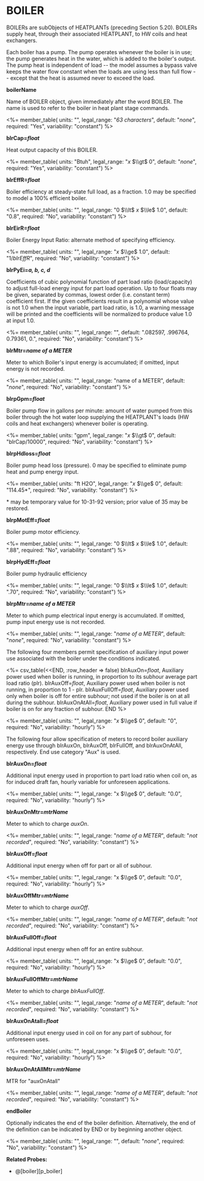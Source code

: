# BOILER

BOILERs are subObjects of HEATPLANTs (preceding Section 5.20). BOILERs supply heat, through their associated HEATPLANT, to HW coils and heat exchangers.

Each boiler has a pump. The pump operates whenever the boiler is in use; the pump generates heat in the water, which is added to the boiler's output. The pump heat is independent of load -- the model assumes a bypass valve keeps the water flow constant when the loads are using less than full flow -- except that the heat is assumed never to exceed the load.

**boilerName**

Name of BOILER object, given immediately after the word BOILER. The name is used to refer to the boiler in heat plant stage commands.

<%= member_table(
units: "",
legal_range: "_63 characters_",
default: "_none_",
required: "Yes",
variability: "constant") %>

**blrCap=_float_**

Heat output capacity of this BOILER.

<%= member_table(
units: "Btuh",
legal_range: "_x_ $\\gt$ 0",
default: "_none_",
required: "Yes",
variability: "constant") %>

**blrEffR=_float_**

Boiler efficiency at steady-state full load, as a fraction. 1.0 may be specified to model a 100% efficient boiler.

<%= member_table(
units: "",
legal_range: "0 $\\lt$ _x_ $\\le$ 1.0",
default: "0.8",
required: "No",
variability: "constant") %>

**blrEirR=_float_**

Boiler Energy Input Ratio: alternate method of specifying efficiency.

<%= member_table(
units: "",
legal_range: "_x_ $\\ge$ 1.0",
default: "1/_blrEffR_",
required: "No",
variability: "constant") %>

**blrPyEi=_a, b, c, d_**

Coefficients of cubic polynomial function of part load ratio (load/capacity) to adjust full-load energy input for part load operation. Up to four floats may be given, separated by commas, lowest order (i.e. constant term) coefficient first. If the given coefficients result in a polynomial whose value is not 1.0 when the input variable, part load ratio, is 1.0, a warning message will be printed and the coefficients will be normalized to produce value 1.0 at input 1.0.

<%= member_table(
units: "",
legal_range: "",
default: ".082597, .996764, 0.79361, 0.",
required: "No",
variability: "constant") %>

**blrMtr=_name of a METER_**

Meter to which Boiler's input energy is accumulated; if omitted, input energy is not recorded.

<%= member_table(
units: "",
legal_range: "name of a METER",
default: "_none_",
required: "No",
variability: "constant") %>

**blrpGpm=_float_**

Boiler pump flow in gallons per minute: amount of water pumped from this boiler through the hot water loop supplying the HEATPLANT's loads (HW coils and heat exchangers) whenever boiler is operating.

<%= member_table(
units: "gpm",
legal_range: "_x_ $\\gt$ 0",
default: "blrCap/10000",
required: "No",
variability: "constant") %>

**blrpHdloss=_float_**

Boiler pump head loss (pressure). 0 may be specified to eliminate pump heat and pump energy input.

<%= member_table(
units: "ft H2O",
legal_range: "_x_ $\\ge$ 0",
default: "114.45\*",
required: "No",
variability: "constant") %>

\* may be temporary value for 10-31-92 version; prior value of 35 may be restored.

**blrpMotEff=_float_**

Boiler pump motor efficiency.

<%= member_table(
units: "",
legal_range: "0 $\\lt$ _x_ $\\le$ 1.0",
default: ".88",
required: "No",
variability: "constant") %>

**blrpHydEff=_float_**

Boiler pump hydraulic efficiency

<%= member_table(
units: "",
legal_range: "0 $\\lt$ _x_ $\\le$ 1.0",
default: ".70",
required: "No",
variability: "constant") %>

**blrpMtr=_name of a METER_**

Meter to which pump electrical input energy is accumulated. If omitted, pump input energy use is not recorded.

<%= member_table(
units: "",
legal_range: "_name of a METER_",
default: "_none_",
required: "No",
variability: "constant") %>

The following four members permit specification of auxiliary input power use associated with the boiler under the conditions indicated.

<%= csv_table(<<END, :row_header => false)
blrAuxOn=_float_, Auxiliary power used when boiler is running&comma; in proportion to its subhour average part load ratio (plr).
blrAuxOff=_float_, Auxiliary power used when boiler is not running&comma; in proportion to 1 - plr.
blrAuxFullOff=_float_, Auxiliary power used only when boiler is off for entire subhour; not used if the boiler is on at all during the subhour.
blrAuxOnAtAll=_float_, Auxiliary power used in full value if boiler is on for any fraction of subhour.
END
%>

<%= member_table(
units: "",
legal_range: "_x_ $\\ge$ 0",
default: "0",
required: "No",
variability: "hourly") %>

The following four allow specification of meters to record boiler auxiliary energy use through blrAuxOn, blrAuxOff, blrFullOff, and blrAuxOnAtAll, respectively. End use category "Aux" is used.

**blrAuxOn=_float_**

Additional input energy used in proportion to part load ratio when coil on, as for induced draft fan, hourly variable for unforeseen applications.

<%= member_table(
units: "",
legal_range: "x $\\ge$ 0",
default: "0.0",
required: "No",
variability: "hourly") %>

**blrAuxOnMtr=_mtrName_**

Meter to which to charge _auxOn_.

<%= member_table(
units: "",
legal_range: "_name of a METER_",
default: "_not recorded_",
required: "No",
variability: "constant") %>

**blrAuxOff=_float_**

Additional input energy when off for part or all of subhour.

<%= member_table(
units: "",
legal_range: "x $\\ge$ 0",
default: "0.0",
required: "No",
variability: "hourly") %>

**blrAuxOffMtr=_mtrName_**

Meter to which to charge _auxOff_.

<%= member_table(
units: "",
legal_range: "_name of a METER_",
default: "_not recorded_",
required: "No",
variability: "constant") %>

**blrAuxFullOff=_float_**

Additional input energy when off for an entire subhour.

<%= member_table(
units: "",
legal_range: "x $\\ge$ 0",
default: "0.0",
required: "No",
variability: "hourly") %>

**blrAuxFullOffMtr=_mtrName_**

Meter to which to charge _blrAuxFullOff_.

<%= member_table(
units: "",
legal_range: "_name of a METER_",
default: "_not recorded_",
required: "No",
variability: "constant") %>

**blrAuxOnAtall=_float_**

Additional input energy used in coil on for any part of subhour, for unforeseen uses.

<%= member_table(
units: "",
legal_range: "x $\\ge$ 0",
default: "0.0",
required: "No",
variability: "hourly") %>

**blrAuxOnAtAllMtr=_mtrName_**

MTR for "auxOnAtall"

<%= member_table(
units: "",
legal_range: "_name of a METER_",
default: "_not recorded_",
required: "No",
variability: "constant") %>

**endBoiler**

Optionally indicates the end of the boiler definition. Alternatively, the end of the definition can be indicated by END or by beginning another object.

<%= member_table(
units: "",
legal_range: "",
default: "_none_",
required: "No",
variability: "constant") %>

**Related Probes:**

- @[boiler][p_boiler]

